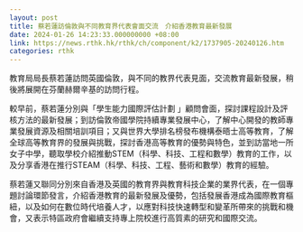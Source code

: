 ```yaml
---
layout: post
title: 蔡若蓮訪倫敦與不同教育界代表會面交流　介紹香港教育最新發展
date: 2024-01-26 14:23:33.000000000 +08:00
link: https://news.rthk.hk/rthk/ch/component/k2/1737905-20240126.htm
categories: rthk
---
```


教育局局長蔡若蓮訪問英國倫敦，與不同的教界代表見面，交流教育最新發展，稍後將展開在芬蘭赫爾辛基的訪問行程。
 
較早前，蔡若蓮分別與「學生能力國際評估計劃 」顧問會面，探討課程設計及評核方法的最新發展；到訪倫敦帝國學院持續專業發展中心，了解中心開發的教師專業發展資源及相關培訓項目；又與世界大學排名榜發布機構泰晤士高等教育，了解全球高等教育界的發展與挑戰，探討香港高等教育的優勢與特色，並到訪當地一所女子中學，聽取學校介紹推動STEM（科學、科技、工程和數學）教育的工作，以及分享香港在推行STEAM（科學、科技、工程、藝術和數學）教育的經驗。
  
蔡若蓮又聯同分別來自香港及英國的教育界與教育科技企業的業界代表，在一個專題討論環節發言，介紹香港教育的最新發展及優勢，包括發展香港成為國際教育樞紐，以及如何在數位時代培養人才，以應對科技快速轉型和變革所帶來的挑戰和機會，又表示特區政府會繼續支持專上院校進行高質素的研究和國際交流。
